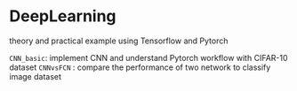 # DeepLearning
theory and practical example using Tensorflow and Pytorch

`CNN_basic`: implement CNN and understand Pytorch workflow with CIFAR-10 dataset
`CNNvsFCN` : compare the performance of two network to classify image dataset 
